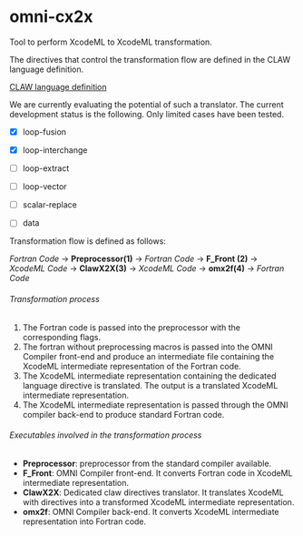 # omni-cx2x

Tool to perform XcodeML to XcodeML transformation.

The directives that control the transformation flow are defined in the
CLAW language definition.

[CLAW language definition](https://github.com/C2SM-RCM/claw-language-definition)

We are currently evaluating the potential of such a translator. The current
development status is the following. Only limited cases have been tested.
- [x] loop-fusion
- [x] loop-interchange
- [ ] loop-extract
- [ ] loop-vector
- [ ] scalar-replace
- [ ] data


Transformation flow is defined as follows:

*Fortran Code* -> **Preprocessor(1)** -> *Fortran Code* -> **F_Front (2)** ->
*XcodeML Code* -> **ClawX2X(3)** -> *XcodeML Code* -> **omx2f(4)** -> *Fortran Code*

###### Transformation process
1. The Fortran code is passed into the preprocessor with the corresponding
flags.
2. The fortran without preprocessing macros is passed into the OMNI Compiler
front-end and produce an intermediate file containing the XcodeML intermediate
representation of the Fortran code.
3. The XcodeML intermediate representation containing the dedicated language
directive is translated. The output is a translated XcodeML intermediate
representation.
4. The XcodeML intermediate representation is passed through the OMNI compiler
back-end to produce standard Fortran code.  

###### Executables involved in the transformation process
* **Preprocessor**: preprocessor from the standard compiler available.
* **F_Front**: OMNI Compiler front-end. It converts Fortran code in XcodeML
intermediate representation.
* **ClawX2X**: Dedicated claw directives translator. It translates XcodeML with
directives into a transformed XcodeML intermediate representation.
* **omx2f**: OMNI Compiler back-end. It converts XcodeML intermediate
representation into Fortran code.

